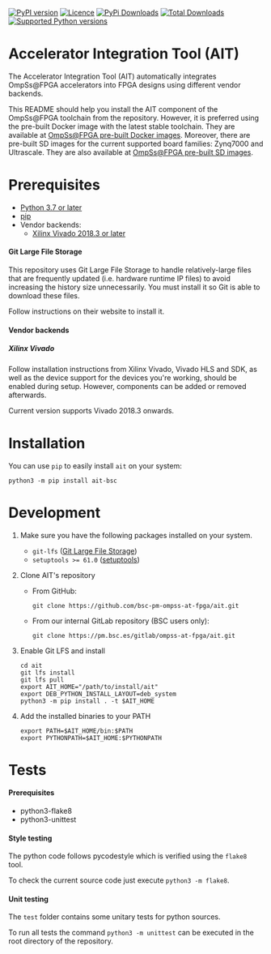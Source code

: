 [![PyPI version](https://img.shields.io/pypi/v/ait-bsc.svg?logo=pypi&logoColor=FFE873)](https://pypi.org/project/ait-bsc/)
[![Licence](https://img.shields.io/github/license/bsc-pm-ompss-at-fpga/ait.svg)](LICENSE)
[![PyPi Downloads](https://img.shields.io/pypi/dm/ait-bsc?label=PyPI%20Downloads)](https://pypistats.org/packages/ait-bsc)
[![Total Downloads](https://static.pepy.tech/personalized-badge/ait-bsc?period=total&units=international_system&left_color=black&right_color=red&left_text=Total+Downloads)](https://pepy.tech/project/ait-bsc)
[![Supported Python versions](https://img.shields.io/pypi/pyversions/ait-bsc.svg?logo=python&logoColor=FFE873)](https://pypi.org/project/ait-bsc/)

# Accelerator Integration Tool (AIT)

The Accelerator Integration Tool (AIT) automatically integrates OmpSs@FPGA accelerators into FPGA designs using different vendor backends.

This README should help you install the AIT component of the OmpSs@FPGA toolchain from the repository.
However, it is preferred using the pre-built Docker image with the latest stable toolchain.
They are available at [OmpSs@FPGA pre-built Docker images](https://ompssatfpga.bsc.es/downloads/docker/).
Moreover, there are pre-built SD images for the current supported board families: Zynq7000 and Ultrascale.
They are also available at [OmpSs@FPGA pre-built SD images](https://ompssatfpga.bsc.es/downloads/sd-images/).

# Prerequisites
 - [Python 3.7 or later](https://www.python.org)
 - [pip](https://pip.pypa.io)
 - Vendor backends:
   - [Xilinx Vivado 2018.3 or later](https://www.xilinx.com/support/download/index.html/content/xilinx/en/downloadNav/vivado-design-tools/archive.html)

#### Git Large File Storage

This repository uses Git Large File Storage to handle relatively-large files that are frequently updated (i.e. hardware runtime IP files) to avoid increasing the history size unnecessarily. You must install it so Git is able to download these files.

Follow instructions on their website to install it.

#### Vendor backends

##### Xilinx Vivado

Follow installation instructions from Xilinx
Vivado, Vivado HLS and SDK, as well as the device support for the devices you're working, should be enabled during setup.
However, components can be added or removed afterwards.

Current version supports Vivado 2018.3 onwards.

# Installation

You can use `pip` to easily install `ait` on your system:

    python3 -m pip install ait-bsc

# Development

1. Make sure you have the following packages installed on your system.

    * `git-lfs` ([Git Large File Storage](https://git-lfs.github.com))
    * `setuptools >= 61.0` ([setuptools](https://setuptools.pypa.io/en/latest/userguide/quickstart.html#installation))

2. Clone AIT's repository

    * From GitHub:

          git clone https://github.com/bsc-pm-ompss-at-fpga/ait.git

	* From our internal GitLab repository (BSC users only):

	      git clone https://pm.bsc.es/gitlab/ompss-at-fpga/ait.git

3. Enable Git LFS and install

	   cd ait
	   git lfs install
	   git lfs pull
	   export AIT_HOME="/path/to/install/ait"
	   export DEB_PYTHON_INSTALL_LAYOUT=deb_system
	   python3 -m pip install . -t $AIT_HOME

4. Add the installed binaries to your PATH

	   export PATH=$AIT_HOME/bin:$PATH
	   export PYTHONPATH=$AIT_HOME:$PYTHONPATH

# Tests

#### Prerequisites

 * python3-flake8
 * python3-unittest

#### Style testing

The python code follows pycodestyle which is verified using the `flake8` tool.

To check the current source code just execute `python3 -m flake8`.

#### Unit testing

The `test` folder contains some unitary tests for python sources.

To run all tests the command `python3 -m unittest` can be executed in the root directory of the repository.
